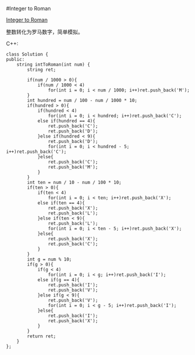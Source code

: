 ﻿#Integer to Roman

[Integer to Roman](https://leetcode.com/problems/integer-to-roman/ "Integer to Roman")

整数转化为罗马数字，简单模拟。

C++:

    class Solution {
    public:
        string intToRoman(int num) {
            string ret;
            
            if(num / 1000 > 0){
                if(num / 1000 < 4)
                    for(int i = 0; i < num / 1000; i++)ret.push_back('M');
            }
            int hundred = num / 100 - num / 1000 * 10;
            if(hundred > 0){
                if(hundred < 4)
                    for(int i = 0; i < hundred; i++)ret.push_back('C');
                else if(hundred == 4){
                    ret.push_back('C');
                    ret.push_back('D');
                }else if(hundred < 9){
                    ret.push_back('D');
                    for(int i = 0; i < hundred - 5; i++)ret.push_back('C');
                }else{
                    ret.push_back('C');
                    ret.push_back('M');
                }
            }
            int ten = num / 10 - num / 100 * 10;
            if(ten > 0){
                if(ten < 4)
                    for(int i = 0; i < ten; i++)ret.push_back('X');
                else if(ten == 4){
                    ret.push_back('X');
                    ret.push_back('L');
                }else if(ten < 9){
                    ret.push_back('L');
                    for(int i = 0; i < ten - 5; i++)ret.push_back('X');
                }else{
                    ret.push_back('X');
                    ret.push_back('C');
                }
            }
            int g = num % 10;
            if(g > 0){
                if(g < 4)
                    for(int i = 0; i < g; i++)ret.push_back('I');
                else if(g == 4){
                    ret.push_back('I');
                    ret.push_back('V');
                }else if(g < 9){
                    ret.push_back('V');
                    for(int i = 0; i < g - 5; i++)ret.push_back('I');
                }else{
                    ret.push_back('I');
                    ret.push_back('X');
                }
            }
            return ret;
        }
    };